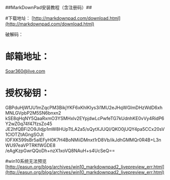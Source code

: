 ##MarkDownPad安装教程（含注册码）##

#下载地址：
 [http://markdownpad.com/download.html](http://markdownpad.com/download.html)

破解码：
# 邮箱地址：
Soar360@live.com
# 授权秘钥：
GBPduHjWfJU1mZqcPM3BikjYKF6xKhlKIys3i1MU2eJHqWGImDHzWdD6xhMNLGVpbP2M5SN6bnxn2
kSE8qHqNY5QaaRxmO3YSMHxlv2EYpjdwLcPwfeTG7kUdnhKE0vVy4RidP6Y2wZ0q74f47fzsZo45
JE2hfQBFi2O9Jldjp1mW8HUpTtLA2a5/sQytXJUQl/QKO0jUQY4pa5CCx20sV1ClOTZtAGngSOJt
IOFXK599sBr5aIEFyH0K7H4BoNMiiDMnxt1rD8Vb/ikJdhGMMQr0R4B+L3nWU97eaVPTRKfWGDE8
/eAgKzpGwrQQoDh+nzX1xoVQ8NAuH+s4UcSeQ==

#win10系统无法预览
[http://easun.org/blog/archives/win10_markdownpad2_livepreview_err.html](http://easun.org/blog/archives/win10_markdownpad2_livepreview_err.html)
